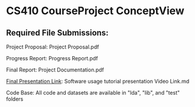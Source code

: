 # CS410 CourseProject ConceptView

## Required File Submissions:

Project Proposal: Project Proposal.pdf

Progress Report: Progress Report.pdf

Final Report: Project Documentation.pdf

[Final Presentation Link](https://youtu.be/QRdiEo0CIgs): Software usage tutorial presentation Video Link.md

Code Base: All code and datasets are available in "lda", "lib", and "test" folders

